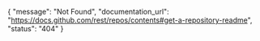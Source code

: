 {
  "message": "Not Found",
  "documentation_url": "https://docs.github.com/rest/repos/contents#get-a-repository-readme",
  "status": "404"
}

